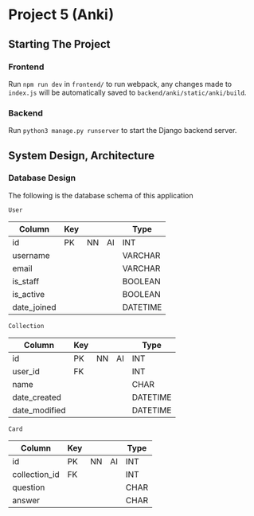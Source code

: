# Project 5 (Anki)

## Starting The Project

### Frontend

Run `npm run dev` in `frontend/` to run webpack, any changes made to `index.js` will be automatically saved to `backend/anki/static/anki/build`.

### Backend

Run `python3 manage.py runserver` to start the Django backend server.

## System Design, Architecture

### Database Design

The following is the database schema of this application

`User`

| Column      | Key |     |     | Type     |
| ----------- | --- | --- | --- | -------- |
| id          | PK  | NN  | AI  | INT      |
| username    |     |     |     | VARCHAR  |
| email       |     |     |     | VARCHAR  |
| is_staff    |     |     |     | BOOLEAN  |
| is_active   |     |     |     | BOOLEAN  |
| date_joined |     |     |     | DATETIME |

`Collection`

| Column        | Key |     |     | Type     |
| ------------- | --- | --- | --- | -------- |
| id            | PK  | NN  | AI  | INT      |
| user_id       | FK  |     |     | INT      |
| name          |     |     |     | CHAR     |
| date_created  |     |     |     | DATETIME |
| date_modified |     |     |     | DATETIME |

`Card`

| Column        | Key |     |     | Type |
| ------------- | --- | --- | --- | ---- |
| id            | PK  | NN  | AI  | INT  |
| collection_id | FK  |     |     | INT  |
| question      |     |     |     | CHAR |
| answer        |     |     |     | CHAR |
